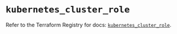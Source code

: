 # `kubernetes_cluster_role`

Refer to the Terraform Registry for docs: [`kubernetes_cluster_role`](https://registry.terraform.io/providers/hashicorp/kubernetes/2.25.2/docs/resources/cluster_role).
